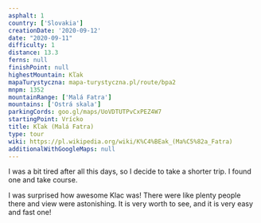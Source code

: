 ```yaml
---
asphalt: 1
country: ['Slovakia']
creationDate: '2020-09-12'
date: "2020-09-11"
difficulty: 1
distance: 13.3
ferns: null
finishPoint: null
highestMountain: Kľak
mapaTurystyczna: mapa-turystyczna.pl/route/bpa2
mnpm: 1352
mountainRange: ['Malá Fatra']
mountains: ['Ostrá skala']
parkingCords: goo.gl/maps/UoVDTUTPvCxPEZ4W7
startingPoint: Vrícko
title: Kľak (Malá Fatra)
type: tour
wiki: https://pl.wikipedia.org/wiki/K%C4%BEak_(Ma%C5%82a_Fatra)
additionalWithGoogleMaps: null
---
```


I was a bit tired after all this days, so I decide to take a shorter trip. I found one and take course.

I was surprised how awesome Klac was! There were like plenty people there and view were astonishing. It is very worth to see, and it is very easy and fast one!
